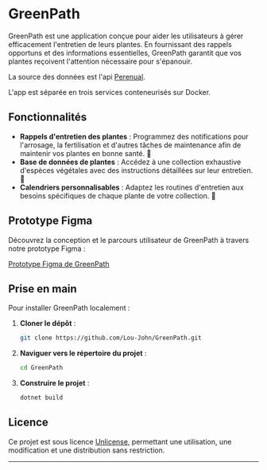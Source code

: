 # GreenPath

GreenPath est une application conçue pour aider les utilisateurs à gérer efficacement l'entretien de leurs plantes. En fournissant des rappels opportuns et des informations essentielles, GreenPath garantit que vos plantes reçoivent l'attention nécessaire pour s'épanouir.

La source des données est l'api [Perenual](https://perenual.com/docs/api).

L'app est séparée en trois services conteneurisés sur Docker.

## Fonctionnalités

- **Rappels d'entretien des plantes** : Programmez des notifications pour l'arrosage, la fertilisation et d'autres tâches de maintenance afin de maintenir vos plantes en bonne santé. 🚨
- **Base de données de plantes** : Accédez à une collection exhaustive d'espèces végétales avec des instructions détaillées sur leur entretien. 📖
- **Calendriers personnalisables** : Adaptez les routines d'entretien aux besoins spécifiques de chaque plante de votre collection. 📅

## Prototype Figma

Découvrez la conception et le parcours utilisateur de GreenPath à travers notre prototype Figma :

[Prototype Figma de GreenPath](https://www.figma.com/proto/bXueCsTAw7atOr7TLrB8zF/Plant-care-app?node-id=1-693&p=f&t=p4iyJJmYINfMyrYS-1&scaling=scale-down&content-scaling=fixed&page-id=0%3A1&starting-point-node-id=1%3A693)

## Prise en main

Pour installer GreenPath localement :

1. **Cloner le dépôt** :
   ```bash
   git clone https://github.com/Lou-John/GreenPath.git
   ```
2. **Naviguer vers le répertoire du projet** :
   ```bash
   cd GreenPath
   ```
3. **Construire le projet** :
   ```bash
   dotnet build
   ```

## Licence

Ce projet est sous licence [Unlicense](https://github.com/Lou-John/GreenPath/blob/master/LICENSE.txt), permettant une utilisation, une modification et une distribution sans restriction.

---
